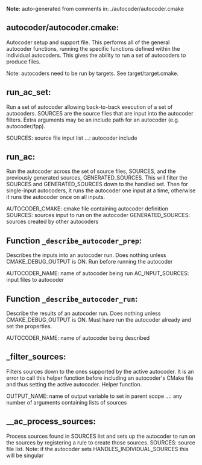 **Note:** auto-generated from comments in: ./autocoder/autocoder.cmake

## autocoder/autocoder.cmake:

Autocoder setup and support file. This performs all of the general autocoder functions, running the specific functions
defined within the individual autocoders. This gives the ability to run a set of autocoders to produce files.

Note: autocoders need to be run by targets. See target/target.cmake.


## run_ac_set:

Run a set of autocoder allowing back-to-back execution of a set of autocoders. SOURCES are the source files that are
input into the autocoder filters.  Extra arguments may be an include path for an autocoder (e.g. autocoder/fpp).

SOURCES: source file input list
...: autocoder include


## run_ac:

Run the autocoder across the set of source files, SOURCES, and the previously generated sources, GENERATED_SOURCES.
This will filter the SOURCES and GENERATED_SOURCES down to the handled set. Then for single-input autocoders, it runs
the autocoder one input at a time, otherwise it runs the autocoder once on all inputs.

AUTOCODER_CMAKE: cmake file containing autocoder definition
SOURCES: sources input to run on the autocoder
GENERATED_SOURCES: sources created by other autocoders


## Function `_describe_autocoder_prep`:

Describes the inputs into an autocoder run. Does nothing unless CMAKE_DEBUG_OUTPUT is ON. Run before running the
autocoder

AUTOCODER_NAME: name of autocoder being run
AC_INPUT_SOURCES: input files to autocoder


## Function `_describe_autocoder_run`:

Describe the results of an autocoder run. Does nothing unless CMAKE_DEBUG_OUTPUT is ON. Must have run the autocoder
already and set the properties.

AUTOCODER_NAME: name of autocoder being described


## _filter_sources:

Filters sources down to the ones supported by the active autocoder. It is an error to call this helper function before
including an autocoder's CMake file and thus setting the active autocoder. Helper function.

OUTPUT_NAME: name of output variable to set in parent scope
...: any number of arguments containing lists of sources


## __ac_process_sources:

Process sources found in SOURCES list and sets up the autocoder to run on the sources by registering a rule to create
those sources.
SOURCES: source file list. Note: if the autocoder sets HANDLES_INDIVIDUAL_SOURCES this will be singular


